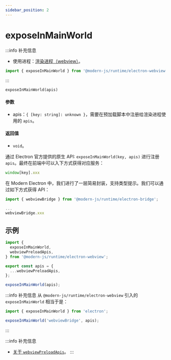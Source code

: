 ```yaml
---
sidebar_position: 2
---
```


# exposeInMainWorld

:::info 补充信息
* 使用进程：[渲染进程（webview）](/docs/guides/features/electron/basic#渲染进程)。

```ts
import { exposeInMainWorld } from '@modern-js/runtime/electron-webview';
```
:::

`exposeInMainWorld(apis)`

#### 参数
- apis：`{ [key: string]: unknown }`，需要在预加载脚本中注册给渲染进程使用的 `apis`。
#### 返回值
- `void`。

通过 Electron 官方提供的原生 API: `exposeInMainWorld(key, apis)` 进行注册 `apis`。最终在前端中可以入下方式获得对应服务：

```ts
window[key].xxx
```
在 Modern Electron 中，我们进行了一层简易封装，支持类型提示。我们可以通过如下方式获得 API：

```ts title="xxx/xxx.tsx"
import { webviewBridge } from '@modern-js/runtime/electron-bridge';

...
webviewBridge.xxx
```

## 示例

```ts title="electron/preload/webview/index.ts"
import {
  exposeInMainWorld,
  webviewPreloadApis,
} from '@modern-js/runtime/electron-webview';

export const apis = {
  ...webviewPreloadApis,
};

exposeInMainWorld(apis);
```

:::info 补充信息
从 `@modern-js/runtime/electron-webview` 引入的 `exposeInMainWorld` 相当于是：
```ts
import { exposeInMainWorld } from 'electron';

exposeInMainWorld('webviewBridge', apis);
```
:::

:::info 补充信息
- [关于 `webviewPreloadApis`](/docs/apis/runtime/electron/webview-process/webview-preload-apis)。
:::
